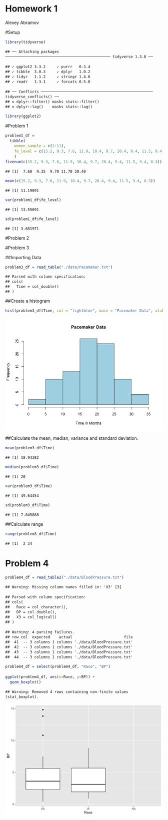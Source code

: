 Homework 1
================
Alexey Abramov

\#Setup

``` r
library(tidyverse)
```

    ## ── Attaching packages ─────────────────────────────────────────────── tidyverse 1.3.0 ──

    ## ✓ ggplot2 3.3.2     ✓ purrr   0.3.4
    ## ✓ tibble  3.0.3     ✓ dplyr   1.0.2
    ## ✓ tidyr   1.1.2     ✓ stringr 1.4.0
    ## ✓ readr   1.3.1     ✓ forcats 0.5.0

    ## ── Conflicts ────────────────────────────────────────────────── tidyverse_conflicts() ──
    ## x dplyr::filter() masks stats::filter()
    ## x dplyr::lag()    masks stats::lag()

``` r
library(ggplot2)
```

\#Problem 1

``` r
problem1_df = 
  tibble(
    women_sample = c(1:11),
    fe_level = c(15.2, 9.3, 7.6, 11.9, 10.4, 9.7, 20.4, 9.4, 11.5, 9.4, 8.3)
    )
fivenum(c(15.2, 9.3, 7.6, 11.9, 10.4, 9.7, 20.4, 9.4, 11.5, 9.4, 8.3))
```

    ## [1]  7.60  9.35  9.70 11.70 20.40

``` r
mean(c(15.2, 9.3, 7.6, 11.9, 10.4, 9.7, 20.4, 9.4, 11.5, 9.4, 8.3))
```

    ## [1] 11.19091

``` r
var(problem1_df$fe_level)
```

    ## [1] 13.55691

``` r
sd(problem1_df$fe_level)
```

    ## [1] 3.681971

\#Problem 2

\#Problem 3

\#\#Importing Data

``` r
problem3_df = read_table("./data/Pacemaker.txt")
```

    ## Parsed with column specification:
    ## cols(
    ##   Time = col_double()
    ## )

\#\#Create a histogram

``` r
hist(problem3_df$Time, col = "lightblue", main = "Pacemaker Data", xlab = "Time in Months")
```

![](template_files/figure-gfm/unnamed-chunk-4-1.png)<!-- -->

\#\#Calculate the mean, median, variance and standard deviation.

``` r
mean(problem3_df$Time)
```

    ## [1] 18.94382

``` r
median(problem3_df$Time)
```

    ## [1] 20

``` r
var(problem3_df$Time)
```

    ## [1] 49.64454

``` r
sd(problem3_df$Time)
```

    ## [1] 7.045888

\#\#Calculate range

``` r
range(problem3_df$Time)
```

    ## [1]  2 34

# Problem 4

``` r
problem4_df = read_table2("./data/BloodPressure.txt")
```

    ## Warning: Missing column names filled in: 'X3' [3]

    ## Parsed with column specification:
    ## cols(
    ##   Race = col_character(),
    ##   BP = col_double(),
    ##   X3 = col_logical()
    ## )

    ## Warning: 4 parsing failures.
    ## row col  expected    actual                       file
    ##  41  -- 3 columns 1 columns './data/BloodPressure.txt'
    ##  42  -- 3 columns 1 columns './data/BloodPressure.txt'
    ##  43  -- 3 columns 1 columns './data/BloodPressure.txt'
    ##  44  -- 3 columns 1 columns './data/BloodPressure.txt'

``` r
problem4_df = select(problem4_df, "Race", "BP")

ggplot(problem4_df, aes(x=Race, y=BP)) + 
  geom_boxplot()
```

    ## Warning: Removed 4 rows containing non-finite values (stat_boxplot).

![](template_files/figure-gfm/unnamed-chunk-7-1.png)<!-- -->
